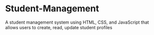 # Student-Management
A student management system using HTML, CSS, and JavaScript that allows users to create, read, update student profiles
